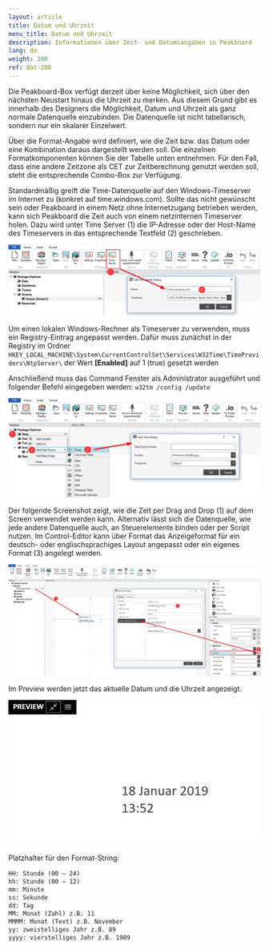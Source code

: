 ```yaml
---
layout: article
title: Datum und Uhrzeit
menu_title: Datum und Uhrzeit
description: Informationen über Zeit- und Datumsangaben in Peakboard
lang: de
weight: 200
ref: dat-200
---
```


Die Peakboard-Box verfügt derzeit über keine Möglichkeit, sich über den nächsten Neustart hinaus die Uhrzeit zu merken. Aus diesem Grund gibt es innerhalb des Designers die Möglichkeit, Datum und Uhrzeit als ganz normale Datenquelle einzubinden. Die Datenquelle ist nicht tabellarisch, sondern nur ein skalarer Einzelwert.

Über die Format-Angabe wird definiert, wie die Zeit bzw. das Datum oder eine Kombination daraus dargestellt werden soll. Die einzelnen Formatkomponenten können Sie der Tabelle unten entnehmen. Für den Fall, dass eine andere Zeitzone als CET zur Zeitberechnung genutzt werden soll, steht die entsprechende Combo-Box zur Verfügung.

Standardmäßig greift die Time-Datenquelle auf den Windows-Timeserver im Internet zu (konkret auf time.windows.com). Sollte das nicht gewünscht sein oder Peakboard in einem Netz ohne Internetzugang betrieben werden, kann sich Peakboard die Zeit auch von einem netzinternen Timeserver holen. 
Dazu wird unter Time Server (1) die IP-Adresse oder der Host-Name des Timeservers in das entsprechende Textfeld (2) geschrieben.

![TimeServer](/assets/images/data-sources/date-and-time/TimeServer.png)


Um einen lokalen Windows-Rechner als Timeserver zu verwenden, muss ein Registry-Eintrag angepasst werden.
Dafür muss zunächst in der Registry im Ordner `HKEY_LOCAL_MACHINE\System\CurrentControlSet\Services\W32Time\TimeProviders\NtpServer\`  der Wert **[Enabled]** auf 1 (true) gesetzt werden

Anschließend muss das Command Fenster als Administrator ausgeführt und folgender Befehl eingegeben werden:
`w32tm /config /update`

 ![Add Time Dialog](/assets/images/data-sources/date-and-time/add-time-dialog.png)

Der folgende Screenshot zeigt, wie die Zeit per Drag and Drop (1) auf dem Screen verwendet werden kann. Alternativ lässt sich die Datenquelle, wie jede andere Datenquelle auch, an Steuerelemente binden oder per Script nutzen.
Im Control-Editor kann über Format das Anzeigeformat für ein deutsch- oder englischsprachiges Layout angepasst oder ein eigenes Format (3) angelegt werden.

 ![Place Time](/assets/images/data-sources/date-and-time/place-time.png)

Im Preview werden jetzt das aktuelle Datum und die Uhrzeit angezeigt.

![Preview Time](/assets/images/data-sources/date-and-time/preview-time.png)

Platzhalter für den Format-String:

```
HH: Stunde (00 – 24)
hh: Stunde (00 – 12)
mm: Minute
ss: Sekunde
dd: Tag
MM: Monat (Zahl) z.B. 11
MMMM: Monat (Text) z.B. November
yy: zweistelliges Jahr z.B. 89
yyyy: vierstelliges Jahr z.B. 1989
```
